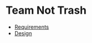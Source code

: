 # Team Not Trash
- [Requirements](https://github.com/jhu-oose/2017-group-5/wiki/Requirements)	
- [Design](https://github.com/jhu-oose/2017-group-5/wiki/Design)
